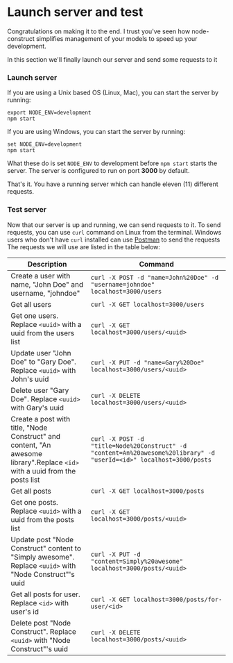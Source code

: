 # Launch server and test

Congratulations on making it to the end. I trust you've seen how node-construct simplifies
management of your models to speed up your development.

In this section we'll finally launch our server and send some requests to it

### Launch server

If you are using a Unix based OS (Linux, Mac), you can start the server by running:

```
export NODE_ENV=development
npm start
```

If you are using Windows, you can start the server by running:

```
set NODE_ENV=development
npm start
```

What these do is set `NODE_ENV` to development before `npm start` starts the server.
The server is configured to run on port **3000** by default.

That's it. You have a running server which can handle eleven (11) different requests.

### Test server

Now that our server is up and running, we can send requests to it.
To send requests, you can use `curl` command on Linux from the terminal. Windows users who don't
have `curl` installed can use [Postman](https://www.postman.com/) to send the requests
The requests we will use are listed in the table below:

| Description                                                                                                                 | Command                                                                                                              |
| --------------------------------------------------------------------------------------------------------------------------- | -------------------------------------------------------------------------------------------------------------------- |
| Create a user with name, "John Doe" and username, "johndoe"                                                                 | `curl -X POST -d "name=John%20Doe" -d "username=johndoe" localhost=3000/users`                                       |
| Get all users                                                                                                               | `curl -X GET localhost=3000/users`                                                                                   |
| Get one users. Replace `<uuid>` with a uuid from the users list                                                             | `curl -X GET localhost=3000/users/<uuid>`                                                                            |
| Update user "John Doe" to "Gary Doe". Replace `<uuid>` with John's uuid                                                     | `curl -X PUT -d "name=Gary%20Doe" localhost=3000/users/<uuid>`                                                       |
| Delete user "Gary Doe". Replace `<uuid>` with Gary's uuid                                                                   | `curl -X DELETE localhost=3000/users/<uuid>`                                                                         |
| Create a post with title, "Node Construct" and content, "An awesome library".Replace `<id>` with a uuid from the posts list | `curl -X POST -d "title=Node%20Construct" -d "content=An%20awesome%20library" -d "userId=<id>" localhost=3000/posts` |
| Get all posts                                                                                                               | `curl -X GET localhost=3000/posts`                                                                                   |
| Get one posts. Replace `<uuid>` with a uuid from the posts list                                                             | `curl -X GET localhost=3000/posts/<uuid>`                                                                            |
| Update post "Node Construct" content to "Simply awesome". Replace `<uuid>` with "Node Construct"'s uuid                     | `curl -X PUT -d "content=Simply%20awesome" localhost=3000/posts/<uuid>`                                              |
| Get all posts for user. Replace `<id>` with user's id                                                                       | `curl -X GET localhost=3000/posts/for-user/<id>`                                                                     |
| Delete post "Node Construct". Replace `<uuid>` with "Node Construct"'s uuid                                                 | `curl -X DELETE localhost=3000/posts/<uuid>`                                                                         |
